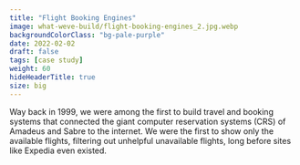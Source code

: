 ```yaml
---
title: "Flight Booking Engines"
image: what-weve-build/flight-booking-engines_2.jpg.webp
backgroundColorClass: "bg-pale-purple"
date: 2022-02-02
draft: false
tags: [case study]
weight: 60
hideHeaderTitle: true
size: big
---
```


Way back in 1999, we were among the first to build travel and booking systems that connected the giant computer reservation systems (CRS) of Amadeus and Sabre to the internet. We were the first to show only the available flights, filtering out unhelpful unavailable flights, long before sites like Expedia even existed.